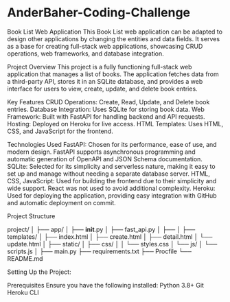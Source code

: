 # AnderBaher-Coding-Challenge
Book List Web Application
This Book List web application can be adapted to design other applications by changing the entities and data fields. It serves as a base for creating full-stack web applications, showcasing CRUD operations, web frameworks, and database integration.





Project Overview
This project is a fully functioning full-stack web application that manages a list of books. The application fetches data from a third-party API, stores it in an SQLite database, and provides a web interface for users to view, create, update, and delete book entries.





Key Features
CRUD Operations: Create, Read, Update, and Delete book entries.
Database Integration: Uses SQLite for storing book data.
Web Framework: Built with FastAPI for handling backend and API requests.
Hosting: Deployed on Heroku for live access.
HTML Templates: Uses HTML, CSS, and JavaScript for the frontend.





Technologies Used
FastAPI: Chosen for its performance, ease of use, and modern design. FastAPI supports asynchronous programming and automatic generation of OpenAPI and JSON Schema documentation.
SQLite: Selected for its simplicity and serverless nature, making it easy to set up and manage without needing a separate database server.
HTML, CSS, JavaScript: Used for building the frontend due to their simplicity and wide support. React was not used to avoid additional complexity.
Heroku: Used for deploying the application, providing easy integration with GitHub and automatic deployment on commit.



Project Structure



project/
│
├── app/
│   ├── __init__.py
│   ├── fast_api.py
│   ├── 
│
├── templates/
│   ├── index.html
│   ├── create.html
│   ├── detail.html
│   └── update.html
│
├── static/
│   ├── css/
│   │   └── styles.css
│   └── js/
│       └── scripts.js
│
├── main.py
├── requirements.txt
├── Procfile
└── README.md




Setting Up the Project:


Prerequisites
Ensure you have the following installed:
Python 3.8+
Git
Heroku CLI
